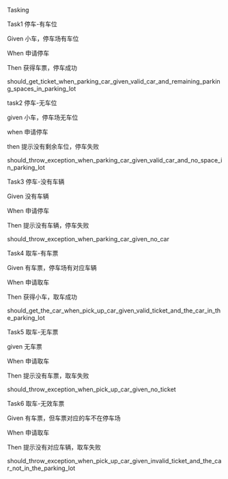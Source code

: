 Tasking

Task1 停车-有车位

Given 小车，停车场有车位

When 申请停车

Then 获得车票，停车成功

should_get_ticket_when_parking_car_given_valid_car_and_remaining_parking_spaces_in_parking_lot



task2 停车-无车位

given 小车，停车场无车位

when 申请停车

then 提示没有剩余车位，停车失败

should_throw_exception_when_parking_car_given_valid_car_and_no_space_in_parking_lot





Task3 停车-没有车辆

Given 没有车辆

When 申请停车

Then 提示没有车辆，停车失败

should_throw_exception_when_parking_car_given_no_car





Task4 取车-有车票

Given 有车票，停车场有对应车辆

When 申请取车

Then 获得小车，取车成功

should_get_the_car_when_pick_up_car_given_valid_ticket_and_the_car_in_the_parking_lot



Task5 取车-无车票

given 无车票

When 申请取车

Then 提示没有车票，取车失败

should_throw_exception_when_pick_up_car_given_no_ticket



Task6 取车-无效车票

Given 有车票，但车票对应的车不在停车场

When 申请取车

Then 提示没有对应车辆，取车失败

should_throw_exception_when_pick_up_car_given_invalid_ticket_and_the_car_not_in_the_parking_lot
